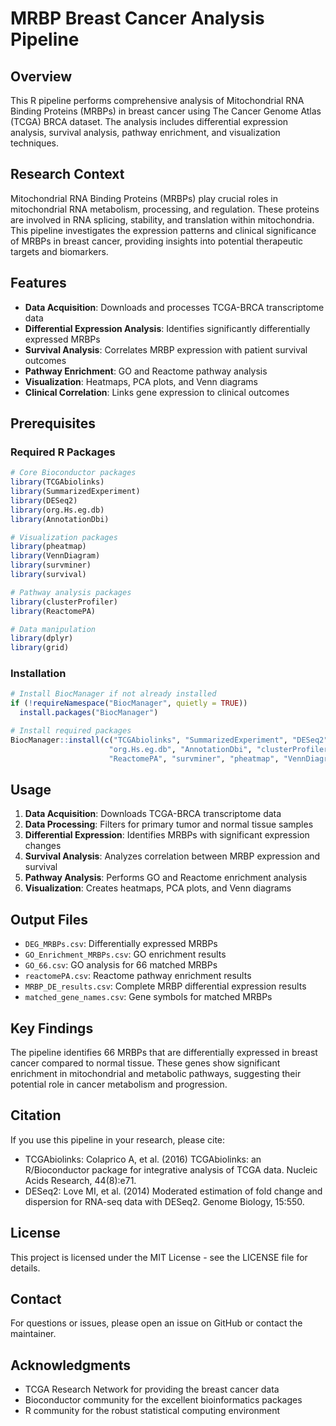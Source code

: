 # MRBP Breast Cancer Analysis Pipeline

## Overview

This R pipeline performs comprehensive analysis of Mitochondrial RNA Binding Proteins (MRBPs) in breast cancer using The Cancer Genome Atlas (TCGA) BRCA dataset. The analysis includes differential expression analysis, survival analysis, pathway enrichment, and visualization techniques.

## Research Context

Mitochondrial RNA Binding Proteins (MRBPs) play crucial roles in mitochondrial RNA metabolism, processing, and regulation. These proteins are involved in RNA splicing, stability, and translation within mitochondria. This pipeline investigates the expression patterns and clinical significance of MRBPs in breast cancer, providing insights into potential therapeutic targets and biomarkers.

## Features

- **Data Acquisition**: Downloads and processes TCGA-BRCA transcriptome data
- **Differential Expression Analysis**: Identifies significantly differentially expressed MRBPs
- **Survival Analysis**: Correlates MRBP expression with patient survival outcomes
- **Pathway Enrichment**: GO and Reactome pathway analysis
- **Visualization**: Heatmaps, PCA plots, and Venn diagrams
- **Clinical Correlation**: Links gene expression to clinical outcomes

## Prerequisites

### Required R Packages

```r
# Core Bioconductor packages
library(TCGAbiolinks)
library(SummarizedExperiment)
library(DESeq2)
library(org.Hs.eg.db)
library(AnnotationDbi)

# Visualization packages
library(pheatmap)
library(VennDiagram)
library(survminer)
library(survival)

# Pathway analysis packages
library(clusterProfiler)
library(ReactomePA)

# Data manipulation
library(dplyr)
library(grid)
```

### Installation

```r
# Install BiocManager if not already installed
if (!requireNamespace("BiocManager", quietly = TRUE))
  install.packages("BiocManager")

# Install required packages
BiocManager::install(c("TCGAbiolinks", "SummarizedExperiment", "DESeq2", 
                      "org.Hs.eg.db", "AnnotationDbi", "clusterProfiler", 
                      "ReactomePA", "survminer", "pheatmap", "VennDiagram"))
```

## Usage

1. **Data Acquisition**: Downloads TCGA-BRCA transcriptome data
2. **Data Processing**: Filters for primary tumor and normal tissue samples
3. **Differential Expression**: Identifies MRBPs with significant expression changes
4. **Survival Analysis**: Analyzes correlation between MRBP expression and survival
5. **Pathway Analysis**: Performs GO and Reactome enrichment analysis
6. **Visualization**: Creates heatmaps, PCA plots, and Venn diagrams

## Output Files

- `DEG_MRBPs.csv`: Differentially expressed MRBPs
- `GO_Enrichment_MRBPs.csv`: GO enrichment results
- `GO_66.csv`: GO analysis for 66 matched MRBPs
- `reactomePA.csv`: Reactome pathway enrichment results
- `MRBP_DE_results.csv`: Complete MRBP differential expression results
- `matched_gene_names.csv`: Gene symbols for matched MRBPs

## Key Findings

The pipeline identifies 66 MRBPs that are differentially expressed in breast cancer compared to normal tissue. These genes show significant enrichment in mitochondrial and metabolic pathways, suggesting their potential role in cancer metabolism and progression.

## Citation

If you use this pipeline in your research, please cite:

- TCGAbiolinks: Colaprico A, et al. (2016) TCGAbiolinks: an R/Bioconductor package for integrative analysis of TCGA data. Nucleic Acids Research, 44(8):e71.
- DESeq2: Love MI, et al. (2014) Moderated estimation of fold change and dispersion for RNA-seq data with DESeq2. Genome Biology, 15:550.

## License

This project is licensed under the MIT License - see the LICENSE file for details.

## Contact

For questions or issues, please open an issue on GitHub or contact the maintainer.

## Acknowledgments

- TCGA Research Network for providing the breast cancer data
- Bioconductor community for the excellent bioinformatics packages
- R community for the robust statistical computing environment 